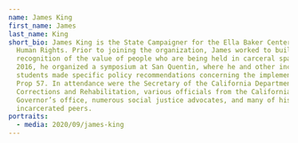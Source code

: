 ```yaml
---
name: James King
first_name: James
last_name: King
short_bio: James King is the State Campaigner for the Ella Baker Center for
  Human Rights. Prior to joining the organization, James worked to build
  recognition of the value of people who are being held in carceral spaces. In
  2016, he organized a symposium at San Quentin, where he and other incarcerated
  students made specific policy recommendations concerning the implementation of
  Prop 57. In attendance were the Secretary of the California Department of
  Corrections and Rehabilitation, various officials from the California
  Governor’s office, numerous social justice advocates, and many of his
  incarcerated peers.
portraits:
  - media: 2020/09/james-king
---
```

